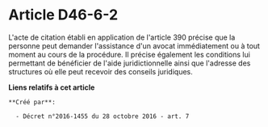 # Article D46-6-2

L'acte de  citation établi en application de l'article 390 précise que la personne  peut demander l'assistance d'un avocat
immédiatement ou à tout moment  au cours de la procédure. Il précise également les conditions lui  permettant de bénéficier
de l'aide juridictionnelle ainsi que l'adresse  des structures où elle peut recevoir des conseils juridiques.

**Liens relatifs à cet article**

	**Créé par**:

	  - Décret n°2016-1455 du 28 octobre 2016 - art. 7
